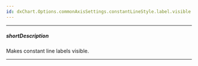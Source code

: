 ```yaml
---
id: dxChart.Options.commonAxisSettings.constantLineStyle.label.visible
---
```

---
##### shortDescription
Makes constant line labels visible.

---
